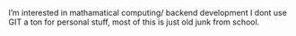 I’m interested in mathamatical computing/ backend development
I dont use GIT a ton for personal stuff, most of this is just old junk from school.
